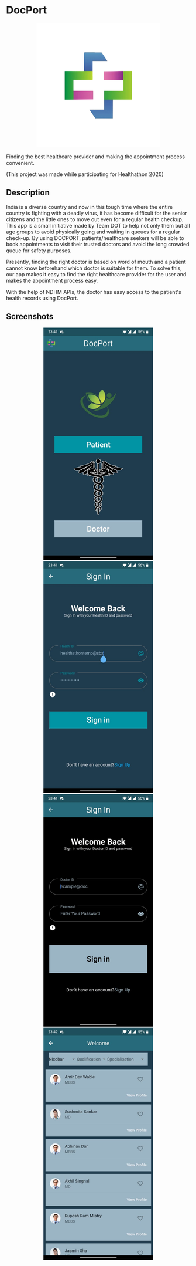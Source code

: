 # DocPort
<p align="center"><img src="data/logo.png"\></p>
Finding the best healthcare provider and making the appointment process convenient.

(This project was made while participating for Healthathon 2020)

## Description

India is a diverse country and now in this tough time where the entire country is fighting with a deadly virus, it has become difficult for the senior citizens and the little ones to move out even for a regular health checkup. This app is a small initiative made by Team DOT to help not only them but all age groups to avoid physically going and waiting in queues for a regular check-up. By using DOCPORT, patients/healthcare seekers will be able to book appointments to visit their trusted doctors and avoid the long crowded queue for safety purposes.

Presently, finding the right doctor is based on word of mouth and a patient cannot know beforehand which doctor is suitable for them. To solve this, our app makes it easy to find the right healthcare provider for the user and makes the appointment process easy.

With the help of NDHM APIs, the doctor has easy access to the patient's health records using DocPort.

## Screenshots

<p align="center">
  <img src="data/ss1.jpeg" width=300\>
  <img src="data/ss2.jpeg" width=300\>
  <br>
  <img src="data/ss3.jpeg" width=300\>
  <img src="data/ss4.jpeg" width=300\>
</p>
